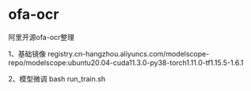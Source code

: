 # ofa-ocr
阿里开源ofa-ocr整理

1、基础镜像
    registry.cn-hangzhou.aliyuncs.com/modelscope-repo/modelscope:ubuntu20.04-cuda11.3.0-py38-torch1.11.0-tf1.15.5-1.6.1

2、模型微调
    bash run_train.sh